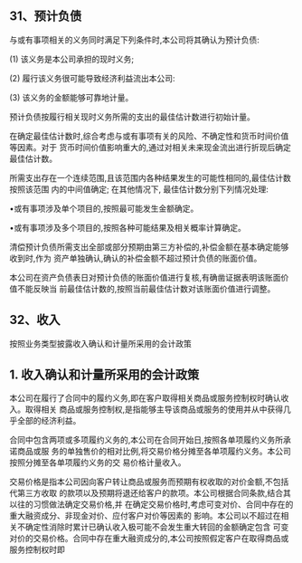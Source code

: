 ## 31、预计负债

与或有事项相关的义务同时满足下列条件时,本公司将其确认为预计负债:

(1) 该义务是本公司承担的现时义务;

(2) 履行该义务很可能导致经济利益流出本公司:

(3) 该义务的金额能够可靠地计量。

预计负债按履行相关现时义务所需的支出的最佳估计数进行初始计量。

在确定最佳估计数时,综合考虑与或有事项有关的风险、不确定性和货币时间价值等因素。对于 货币时间价值影响重大的,通过对相关未来现金流出进行折现后确定最佳估计数。

所需支出存在一个连续范围,且该范围内各种结果发生的可能性相同的,最佳估计数按照该范围 内的中间值确定; 在其他情况下, 最佳估计数分别下列情况处理:

•或有事项涉及单个项目的,按照最可能发生金额确定。

•或有事项涉及多个项目的,按照各种可能结果及相关概率计算确定。

清偿预计负债所需支出全部或部分预期由第三方补偿的,补偿金额在基本确定能够收到时,作为 资产单独确认,确认的补偿金额不超过预计负债的账面价值。

本公司在资产负债表日对预计负债的账面价值进行复核,有确凿证据表明该账面价值不能反映当 前最佳估计数的,按照当前最佳估计数对该账面价值进行调整。

## 32、收入

按照业务类型披露收入确认和计量所采用的会计政策

## 1. 收入确认和计量所采用的会计政策

本公司在履行了合同中的履约义务,即在客户取得相关商品或服务控制权时确认收入。取得相关 商品或服务控制权,是指能够主导该商品或服务的使用并从中获得几乎全部的经济利益。

合同中包含两项或多项履约义务的,本公司在合同开始日,按照各单项履约义务所承诺商品或服 务的单独售价的相对比例,将交易价格分摊至各单项履约义务。本公司按照分摊至各单项履约义务的交 易价格计量收入。

交易价格是指本公司因向客户转让商品或服务而预期有权收取的对价金额,不包括代第三方收取 的款项以及预期将退还给客户的款项。本公司根据合同条款,结合其以往的习惯做法确定交易价格,并 在确定交易价格时,考虑可变对价、合同中存在的重大融资成分、非现金对价、应付客户对价等因素的 影响。本公司以不超过在相关不确定性消除时累计已确认收入极可能不会发生重大转回的金额确定包含 可变对价的交易价格。合同中存在重大融资成分的,本公司按照假定客户在取得商品或服务控制权时即